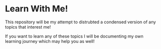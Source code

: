 # Learn With Me!

This repository will be my attempt to distrubted a condensed version of any topics that interest me!

If you want to learn any of these topics I will be documenting my own learning journey which may help you as well!
